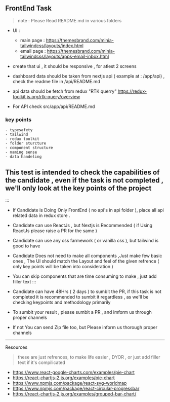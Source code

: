 ## FrontEnd Task

> note : Please Read README.md in various folders

- UI :
  - main page : https://themesbrand.com/minia-tailwindcss/layouts/index.html
  - email page : https://themesbrand.com/minia-tailwindcss/layouts/apps-email-inbox.html
- create that ui , it should be responsive , for atlest 2 screens

- dashboard data should be taken from nextjs api ( example at : /app/api) , check the readme file in /api/README.md

- api data should be fetch from redux "RTK querry"
  https://redux-toolkit.js.org/rtk-query/overview

- For API check src/app/api/README.md

### key points

    - typesafety
    - tailwind
    - redux toolkit
    - folder sturcture
    - component structure
    - naming sense
    - data handeling

## This test is intended to check the capabilities of the candidate , even if the task is not completed , we'll only look at the key points of the project

:::

- If Candidate is Doing Only FrontEnd ( no api's in api folder ), place all api related data in redux store .
- Candidate can use ReactJs , but Nextjs is Recommended ( if Using ReactJs please raise a PR for the same )
- Candidate can use any css farmework ( or vanilla css ), but tailwind is good to have
- Candidate Does not need to make all components ,Just make few basic ones , The UI should match the Layout and feel of the given refrence ( only key points will be taken into consideration )
- You can skip components that are time consuming to make , just add filler text
  :::

- Candidate can have 48Hrs ( 2 days ) to sumbit the PR, if this task is not completed it is recommended to sumbit it regardless , as we'll be checking keypoints and methodology primarily
- To sumbit your result , please sumbit a PR , and imform us through proper channels
- If not You can send Zip file too, but Please inform us thorough proper channels

---

Resources

> these are just refrences, to make life easier , DYOR , or just add filler text if it's compilicated

- https://www.react-google-charts.com/examples/pie-chart
- https://react-chartjs-2.js.org/examples/pie-chart
- https://www.npmjs.com/package/react-svg-worldmap
- https://www.npmjs.com/package/react-circular-progressbar
- https://react-chartjs-2.js.org/examples/grouped-bar-chart/
